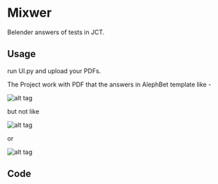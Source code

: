 # Mixwer
Belender answers of tests in JCT.
## Usage
run UI.py and upload your PDFs.

The Project work with PDF that the answers in AlephBet template like - 

![alt tag](https://github.com/OzBaget/Mixwer/blob/main/Screenshots/GoodQ.png)

but not like

![alt tag](https://github.com/OzBaget/Mixwer/blob/main/Screenshots/BadQ1.png)

or

![alt tag](https://github.com/OzBaget/Mixwer/blob/main/Screenshots/BadQ2.png)


## Code
